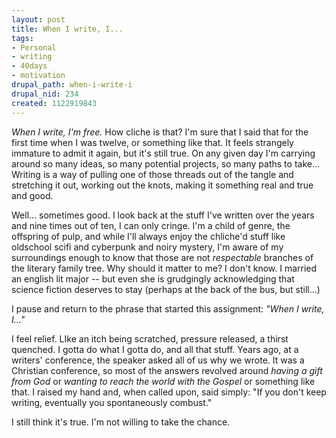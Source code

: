 ```yaml
--- 
layout: post
title: When I write, I...
tags: 
- Personal
- writing
- 40days
- motivation
drupal_path: when-i-write-i
drupal_nid: 234
created: 1122919843
---
```

<i>When I write, I'm free.</i> How cliche is that? I'm sure that I said that for the first time when I was twelve, or something like that. It feels strangely immature to admit it again, but it's still true. On any given day I'm carrying around so many ideas, so many potential projects, so many paths to take... Writing is a way of pulling one of those threads out of the tangle and stretching it out, working out the knots, making it something real and true and good.



Well... sometimes good. I look back at the stuff I've written over the years and nine times out of ten, I can only cringe. I'm a child of genre, the offspring of pulp, and while I'll always enjoy the chliche'd stuff like oldschool scifi and cyberpunk and noiry mystery, I'm aware of my surroundings enough to know that those are not <i>respectable</i> branches of the literary family tree. Why should it matter to me? I don't know. I married an english lit major -- but even she is grudgingly acknowledging that science fiction deserves to stay (perhaps at the back of the bus, but still...)



I pause and return to the phrase that started this assignment: <I>"When I write, I..."</i>



I feel relief. LIke an itch being scratched, pressure released, a thirst quenched. I gotta do what I gotta do, and all that stuff. Years ago, at a writers' conference, the speaker asked all of us why we wrote. It was a Christian conference, so most of the answers revolved around <i>having a gift from God</i> or <i>wanting to reach the world with the Gospel</i> or something like that. I raised my hand and, when called upon, said simply: "If you don't keep writing, eventually you spontaneously combust."



I still think it's true. I'm not willing to take the chance.
